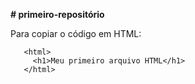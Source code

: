 **# primeiro-repositório**

Para copiar o código em HTML:
```
   <html>
     <h1>Meu primeiro arquivo HTML</h1>
   </html>
 ```
